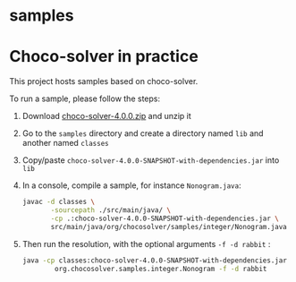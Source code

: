 # samples
Choco-solver in practice
========================


This project hosts samples based on choco-solver.

To run a sample, please follow the steps:

1. Download [choco-solver-4.0.0.zip](https://github.com/chocoteam/choco-solver/releases/tag/choco-4.0.0) and unzip it
2. Go to the `samples` directory and create a directory named `lib` and another named `classes`
3. Copy/paste `choco-solver-4.0.0-SNAPSHOT-with-dependencies.jar` into `lib`
4. In a console, compile a sample, for instance `Nonogram.java`:

    ```bash
    javac -d classes \
           -sourcepath ./src/main/java/ \
           -cp .:choco-solver-4.0.0-SNAPSHOT-with-dependencies.jar \
           src/main/java/org/chocosolver/samples/integer/Nonogram.java
    ```
   
5. Then run the resolution, with the optional arguments `-f -d rabbit` :
                
    ```bash
    java -cp classes:choco-solver-4.0.0-SNAPSHOT-with-dependencies.jar \ 
            org.chocosolver.samples.integer.Nonogram -f -d rabbit
    ```            
